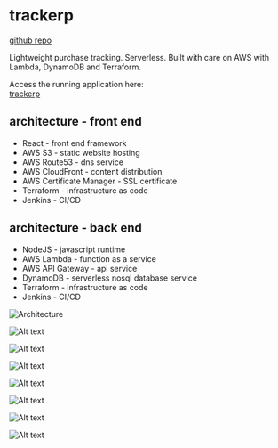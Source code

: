 # trackerp

[github repo](https://github.com/brandonvio/trackerp)

Lightweight purchase tracking. Serverless. Built with care on AWS with Lambda, DynamoDB and Terraform.

Access the running application here:  
[trackerp](https://d2lq101g4g5eoi.cloudfront.net/)

## architecture - front end

- React - front end framework
- AWS S3 - static website hosting
- AWS Route53 - dns service
- AWS CloudFront - content distribution
- AWS Certificate Manager - SSL certificate
- Terraform - infrastructure as code
- Jenkins - CI/CD

## architecture - back end

- NodeJS - javascript runtime
- AWS Lambda - function as a service
- AWS API Gateway - api service
- DynamoDB - serverless nosql database service
- Terraform - infrastructure as code
- Jenkins - CI/CD

![Architecture](https://raw.githubusercontent.com/brandonvio/trackerp/master/docs/arch.png)

![Alt text](https://raw.githubusercontent.com/brandonvio/purchase-tracker-ioc/master/docs/PurchaseTracker04.png "Workstation screenshot...")

![Alt text](https://raw.githubusercontent.com/brandonvio/purchase-tracker-ioc/master/docs/PurchaseTracker03.png "Workstation screenshot...")

![Alt text](https://raw.githubusercontent.com/brandonvio/purchase-tracker-ioc/master/docs/PurchaseTracker05.png "Workstation screenshot...")

![Alt text](https://raw.githubusercontent.com/brandonvio/purchase-tracker-ioc/master/docs/PurchaseTracker02.png "Workstation screenshot...")

![Alt text](https://raw.githubusercontent.com/brandonvio/purchase-tracker-ioc/master/docs/image12.png "Workstation screenshot...")

![Alt text](https://raw.githubusercontent.com/brandonvio/purchase-tracker-ioc/master/docs/image13.png "Workstation screenshot...")

![Alt text](https://raw.githubusercontent.com/brandonvio/purchase-tracker-ioc/master/docs/image14.png "Workstation screenshot...")
